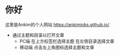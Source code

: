 # 你好 
这里是Ankim的个人网站 <https://ankimjobs.github.io/>
- 通过主题和目录以打开文章
    - PC端 在上方标签栏选择主题 在左侧目录选择文章
    - 移动端 点击左上角图标选择主题和文章


